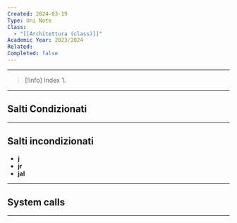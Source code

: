 ```yaml
---
Created: 2024-03-19
Type: Uni Note
Class:
  - "[[Architettura (class)]]"
Academic Year: 2023/2024
Related: 
Completed: false
---
```

---

>[!info] Index
>1. 

---
## Salti Condizionati


---
## Salti incondizionati

- **j**
- **jr**
- **jal**

---
## System calls


---
